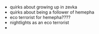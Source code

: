 - quirks about growing up in zevka
- quirks about being a follower of hemepha
- eco terrorist for hemepha????
- nightlights as an eco terrorist
- 